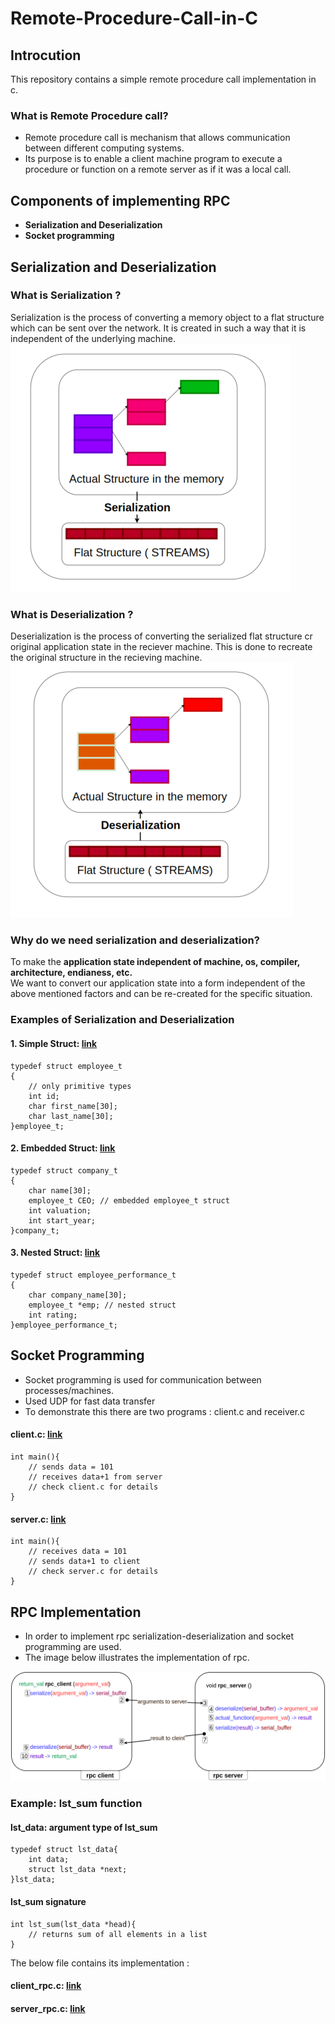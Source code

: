 # Remote-Procedure-Call-in-C
## Introcution
This repository contains a simple remote procedure call implementation in c. 
### What is Remote Procedure call?
* Remote procedure call is mechanism that allows communication between different computing systems.
* Its purpose is to enable a client machine program to execute a procedure or function on a remote server as if it was a local call.

## Components of implementing RPC
* **Serialization and Deserialization**
* **Socket programming**

## Serialization and Deserialization

### What is Serialization ?
Serialization is the process of converting a memory object to a flat structure which can be sent over the network. It is
created in such a way that it is independent of the underlying machine.
![Serialization](https://github.com/jatin-jatin/Remote-Procedure-Call-in-C/blob/main/.pictures/serialization.png "Serialization")

### What is Deserialization ?
Deserialization is the process of converting the  serialized flat structure cr original application state in 
the reciever machine. This is done to recreate the original structure in the recieving machine.
![Deserialization](https://github.com/jatin-jatin/Remote-Procedure-Call-in-C/blob/main/.pictures/deserialization.png "Deserialization")

### Why do we need serialization and deserialization?
To make the **application state independent of machine, os, compiler, architecture, endianess, etc.**\
We want to convert our application state into a form independent of the above mentioned factors and can be re-created for the specific situation.

### Examples of Serialization and Deserialization

#### 1. Simple Struct: [link](1.serialize-deserialize-primitives/examples/1.simple-struct/simple-struct.c)
```
typedef struct employee_t 
{ 
    // only primitive types
    int id;
    char first_name[30];
    char last_name[30];
}employee_t;
```
#### 2. Embedded Struct: [link](1.serialize-deserialize-primitives/examples/2.embedded-struct/embedded-struct.c)
```
typedef struct company_t
{
    char name[30];
    employee_t CEO; // embedded employee_t struct
    int valuation;
    int start_year;
}company_t;
```
#### 3. Nested Struct: [link](1.serialize-deserialize-primitives/examples/3.nested-struct/nested-struct.c)
```
typedef struct employee_performance_t
{
    char company_name[30];
    employee_t *emp; // nested struct
    int rating;
}employee_performance_t;
```

## Socket Programming
* Socket programming is used for communication between processes/machines.
* Used UDP for fast data transfer
* To demonstrate this there are two programs : client.c and receiver.c
#### client.c: [link](2.socket-programming/client.c)
```
int main(){
    // sends data = 101 
    // receives data+1 from server
    // check client.c for details
}
```
#### server.c: [link](2.socket-programming/server.c)
```
int main(){
    // receives data = 101 
    // sends data+1 to client
    // check server.c for details
}
```

## RPC Implementation
* In order to implement rpc serialization-deserialization and socket programming are used.
* The image below illustrates the implementation of rpc.

![RPC Illustration](.pictures/rpc_illustration.png "RPC Illustration")

### Example: lst_sum function

#### lst_data: argument type of lst_sum
```
typedef struct lst_data{
    int data;
    struct lst_data *next;
}lst_data;
```

#### lst_sum signature
```
int lst_sum(lst_data *head){
    // returns sum of all elements in a list
}
```

The below file contains its implementation :  
#### client_rpc.c: [link](.pictures/rpc_illustration.png "RPC Illustration")
#### server_rpc.c: [link](.pictures/rpc_illustration.png "RPC Illustration")
